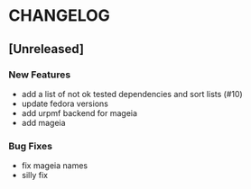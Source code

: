 # CHANGELOG


## [Unreleased]

### New Features
- add a list of not ok tested dependencies and sort lists (#10)
- update fedora versions
- add urpmf backend for mageia
- add mageia


### Bug Fixes
- fix mageia names
- silly fix





